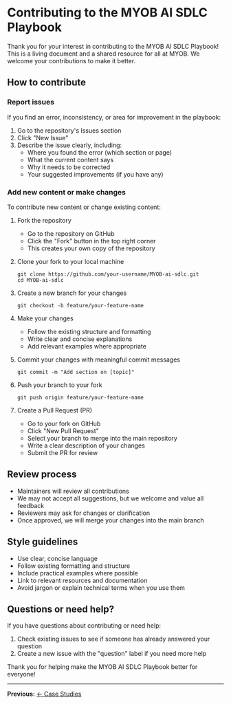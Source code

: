 # Contributing to the MYOB AI SDLC Playbook

Thank you for your interest in contributing to the MYOB AI SDLC Playbook! This is a living document and a shared resource for all at MYOB. We welcome your contributions to make it better.

## How to contribute

### Report issues

If you find an error, inconsistency, or area for improvement in the playbook:

1. Go to the repository's Issues section
2. Click "New Issue"
3. Describe the issue clearly, including:
   - Where you found the error (which section or page)
   - What the current content says
   - Why it needs to be corrected
   - Your suggested improvements (if you have any)

### Add new content or make changes

To contribute new content or change existing content:

1. Fork the repository
   - Go to the repository on GitHub
   - Click the "Fork" button in the top right corner
   - This creates your own copy of the repository

2. Clone your fork to your local machine
   ```
   git clone https://github.com/your-username/MYOB-ai-sdlc.git
   cd MYOB-ai-sdlc
   ```

3. Create a new branch for your changes
   ```
   git checkout -b feature/your-feature-name
   ```

4. Make your changes
   - Follow the existing structure and formatting
   - Write clear and concise explanations
   - Add relevant examples where appropriate

5. Commit your changes with meaningful commit messages
   ```
   git commit -m "Add section on [topic]"
   ```

6. Push your branch to your fork
   ```
   git push origin feature/your-feature-name
   ```

7. Create a Pull Request (PR)
   - Go to your fork on GitHub
   - Click "New Pull Request"
   - Select your branch to merge into the main repository
   - Write a clear description of your changes
   - Submit the PR for review

## Review process

- Maintainers will review all contributions
- We may not accept all suggestions, but we welcome and value all feedback
- Reviewers may ask for changes or clarification
- Once approved, we will merge your changes into the main branch

## Style guidelines

- Use clear, concise language
- Follow existing formatting and structure
- Include practical examples where possible
- Link to relevant resources and documentation
- Avoid jargon or explain technical terms when you use them

## Questions or need help?

If you have questions about contributing or need help:
1. Check existing issues to see if someone has already answered your question
2. Create a new issue with the "question" label if you need more help

Thank you for helping make the MYOB AI SDLC Playbook better for everyone!

---

**Previous:** [← Case Studies](case-studies.md)
